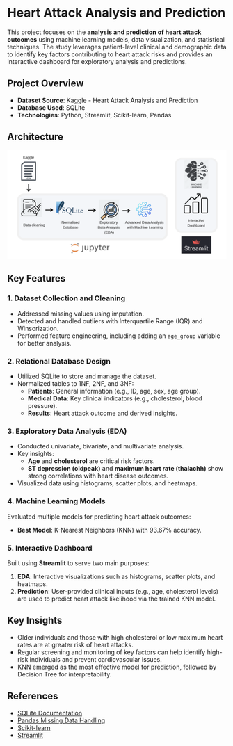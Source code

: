 # Heart Attack Analysis and Prediction

This project focuses on the **analysis and prediction of heart attack outcomes** using machine learning models, data visualization, and statistical techniques. The study leverages patient-level clinical and demographic data to identify key factors contributing to heart attack risks and provides an interactive dashboard for exploratory analysis and predictions.

## Project Overview
- **Dataset Source**: Kaggle - Heart Attack Analysis and Prediction
- **Database Used**: SQLite
- **Technologies**: Python, Streamlit, Scikit-learn, Pandas

## Architecture
![Project Architecture](architecture_image.png)

## Key Features
### 1. Dataset Collection and Cleaning
- Addressed missing values using imputation.
- Detected and handled outliers with Interquartile Range (IQR) and Winsorization.
- Performed feature engineering, including adding an `age_group` variable for better analysis.

### 2. Relational Database Design
- Utilized SQLite to store and manage the dataset.
- Normalized tables to 1NF, 2NF, and 3NF:
  - **Patients**: General information (e.g., ID, age, sex, age group).
  - **Medical Data**: Key clinical indicators (e.g., cholesterol, blood pressure).
  - **Results**: Heart attack outcome and derived insights.

### 3. Exploratory Data Analysis (EDA)
- Conducted univariate, bivariate, and multivariate analysis.
- Key insights:
  - **Age** and **cholesterol** are critical risk factors.
  - **ST depression (oldpeak)** and **maximum heart rate (thalachh)** show strong correlations with heart disease outcomes.
- Visualized data using histograms, scatter plots, and heatmaps.

### 4. Machine Learning Models
Evaluated multiple models for predicting heart attack outcomes:
- **Best Model**: K-Nearest Neighbors (KNN) with 93.67% accuracy.

### 5. Interactive Dashboard
Built using **Streamlit** to serve two main purposes:
1. **EDA**: Interactive visualizations such as histograms, scatter plots, and heatmaps.
2. **Prediction**: User-provided clinical inputs (e.g., age, cholesterol levels) are used to predict heart attack likelihood via the trained KNN model.


## Key Insights
- Older individuals and those with high cholesterol or low maximum heart rates are at greater risk of heart attacks.
- Regular screening and monitoring of key factors can help identify high-risk individuals and prevent cardiovascular issues.
- KNN emerged as the most effective model for prediction, followed by Decision Tree for interpretability.

## References
- [SQLite Documentation](https://www.sqlite.org/docs.html)
- [Pandas Missing Data Handling](https://pandas.pydata.org/docs/user_guide/missing_data.html)
- [Scikit-learn](https://scikit-learn.org/stable/index.html)
- [Streamlit](https://docs.streamlit.io/)


